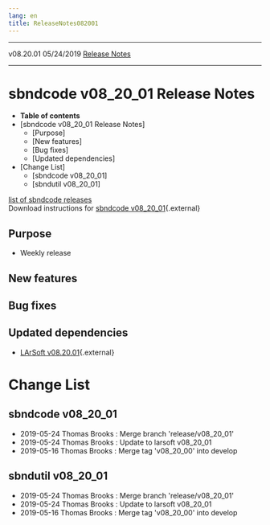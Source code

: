 ```yaml
---
lang: en
title: ReleaseNotes082001
---
```


  ----------- ------------ -- -- ------------------------------------------------------
  v08.20.01   05/24/2019         [Release Notes](ReleaseNotes082001.html)
  ----------- ------------ -- -- ------------------------------------------------------



sbndcode v08\_20\_01 Release Notes
======================================================================================

-   **Table of contents**
-   [sbndcode v08\_20\_01 Release
    Notes]
    -   [Purpose]
    -   [New features]
    -   [Bug fixes]
    -   [Updated dependencies]
-   [Change List]
    -   [sbndcode v08\_20\_01]
    -   [sbndutil v08\_20\_01]

[list of sbndcode
releases](List_of_SBND_code_releases.html)\
Download instructions for [sbndcode
v08\_20\_01](http://scisoft.fnal.gov/scisoft/bundles/sbnd/v08_20_01/sbndcode-v08_20_01.html){.external}



Purpose
----------------------------------

-   Weekly release



New features
--------------------------------------------



Bug fixes
--------------------------------------



Updated dependencies
------------------------------------------------------------

-   [LArSoft
    v08.20.01](https://cdcvs.fnal.gov/redmine/projects/larsoft/wiki/ReleaseNotes082001){.external}



Change List
==========================================



sbndcode v08\_20\_01
----------------------------------------------------------

-   2019-05-24 Thomas Brooks : Merge branch \'release/v08\_20\_01\'
-   2019-05-24 Thomas Brooks : Update to larsoft v08\_20\_01
-   2019-05-16 Thomas Brooks : Merge tag \'v08\_20\_00\' into develop



sbndutil v08\_20\_01
----------------------------------------------------------

-   2019-05-24 Thomas Brooks : Merge branch \'release/v08\_20\_01\'
-   2019-05-24 Thomas Brooks : Update to larsoft v08\_20\_01
-   2019-05-16 Thomas Brooks : Merge tag \'v08\_20\_00\' into develop
